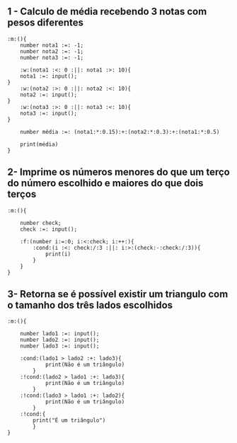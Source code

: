 ## 1 - Calculo de média recebendo 3 notas com pesos diferentes

```
:m:(){
    number nota1 :=: -1;
    number nota2 :=: -1;
    number nota3 :=: -1;

    :w:(nota1 :<: 0 :||: nota1 :>: 10){
    nota1 :=: input();
}
    :w:(nota2 :>: 0 :||: nota2 :<: 10){
    nota2 :=: input();
}
    :w:(nota3 :>: 0 :||: nota3 :<: 10){
    nota3 :=: input();
}
 
    number média :=: (nota1:*:0.15):+:(nota2:*:0.3):+:(nota1:*:0.5)

    print(média)
}
```

## 2- Imprime os números menores do que um terço do número escolhido e maiores do que dois terços
```
:m:(){

	number check;
	check :=: input();

	:f:(number i:=:0; i:<:check; i:++:){
		:cond:(i :<: check:/:3 :||: i:>:(check:-:check:/:3)){
			print(i)
		}
	}
}
```


## 3- Retorna se é possível existir um triangulo com o tamanho dos três lados escolhidos
```
:m:(){

    number lado1 :=: input();
    number lado2 :=: input();
    number lado3 :=: input();

	:cond:(lado1 > lado2 :+: lado3){
			print(Não é um triângulo)
		}
	:!cond:(lado2 > lado1 :+: lado3){
			print(Não é um triângulo)
		}
	:!cond:(lado3 > lado1 :+: lado2){
			print(Não é um triângulo)
		}
	:!cond:{
		print("É um triângulo")
		}
}
```
